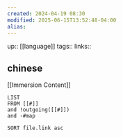 ```yaml
---
created: 2024-04-19 08:30
modified: 2025-06-15T13:52:48-04:00
alias: 
---
```

up::  [[language]]
tags:: 
links::

## chinese 
[[Immersion Content]]

```dataview
LIST
FROM [[#]]
and !outgoing([[#]])
and -#map

SORT file.link asc
```



